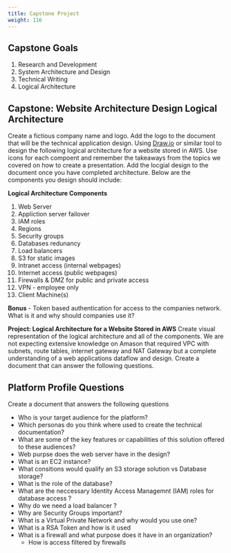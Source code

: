 ```yaml
---
title: Capstone Project 
weight: 116
---
```


## Capstone Goals
1. Research and Development 
2. System Architecture and Design 
3. Technical Writing 
4. Logical Architecture 

## Capstone: Website Architecture Design Logical Architecture
Create a fictious company name and logo. Add the logo to the document that will be the technical application design. 
Using [Draw.io](https://www.draw.io) or similar tool to design the following logical architecture for a website stored in AWS. Use icons for each compoent and remember the takeaways from the topics we covered on how to create a presentation. Add the locgial design to the document once you have completed architecture. Below are the components you design should include: 

**Logical Architecture Components**
1. Web Server 
2. Appliction server failover  
3. IAM roles
4. Regions
5. Security groups
6. Databases redunancy 
7. Load balancers
8. S3 for static images 
9. Intranet access (internal webpages)
10. Internet access (public webpages) 
11. Firewalls & DMZ for public and private access 
12. VPN - employee only
13. Client Machine(s)

**Bonus** - Token based authentication for access to the companies network. What is it and why should companies use it?   

**Project: Logical Architecture for a Website Stored in AWS**
Create visual representation of the logical architecture and all of the components. We are not expecting extensive knowledge on Amason that required VPC with subnets, route tables, internet gateway and NAT Gateway but a complete understanding of a web applications dataflow and design. Create a document that can answer the following questions.  

## Platform Profile Questions
Create a document that answers the following questions
- Who is your target audience for the platform? 
- Which personas do you think where used to create the technical documentation? 
- What are some of the key features or capabilities of this solution offered to these audiences?
- Web purpse does the web server have in the design?
- What is an EC2 instance?
- What consitions would qualify an S3 storage solution vs Database storage? 
- What is the role of the database?  
- What are the neccessary Identity Access Managemnt (IAM) roles for database access ? 
- Why do we need a load balancer ? 
- Why are Security Groups important? 
- What is a Virtual Private Network and why would you use one?
- What is a RSA Token and how is it used 
- What is a firewall and what purpose does it have in an organization? 
  - How is access filtered by firewalls  

